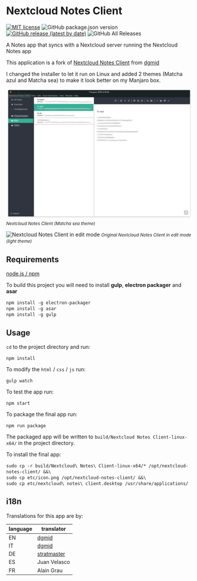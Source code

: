 # Nextcloud Notes Client
[![MIT license](http://img.shields.io/badge/license-MIT-brightgreen.svg)](http://opensource.org/licenses/MIT) ![GitHub package.json version](https://img.shields.io/github/package-json/v/dgmid/nextcloud-notes-mac-client) [![GitHub release (latest by date)](https://img.shields.io/github/v/release/dgmid/nextcloud-notes-mac-client?label=latest%20release&logo=github)](https://github.com/dgmid/nextcloud-notes-mac-client/releases/latest) ![GitHub All Releases](https://img.shields.io/github/downloads/dgmid/nextcloud-notes-mac-client/total)

A Notes app that syncs with a Nextcloud server running the Nextcloud Notes app

This application is a fork of [Nextcloud Notes Client](https://github.com/dgmid/nextcloud-notes-mac-client) from [dgmid](https://github.com/dgmid)

I changed the installer to let it run on Linux and added 2 themes (Matcha azul and Matcha sea) to make it look better on my Manjaro box.

![Nextcloud Notes Client with Matcha sea theme](https://github.com/raginggoblin/nextcloud-notes-linux-client/raw/master/etc/screenshots/screenshot-matcha-sea.png)
<small>*Nextcloud Notes Client (Matcha sea theme)*</small>

![Nextcloud Notes Client in edit mode](https://user-images.githubusercontent.com/1267580/78501864-1a4b6000-775e-11ea-8d7f-808181def3da.png)
<small>*Original Nextcloud Notes Client in edit mode (light theme)*</small>

## Requirements

[node.js / npm](https://www.npmjs.com/get-npm)

To build this project you will need to install **gulp**, **electron packager** and **asar**

```shell
npm install -g electron-packager
npm install -g asar
npm install -g gulp
```

## Usage

`cd` to the project directory and run:
```shell
npm install
```

To modify the `html` / `css` / `js` run:
```shell
gulp watch
```

To test the app run:
```shell
npm start
```

To package the final app run:
```shell
npm run package
```
The packaged app will be written to `build/Nextcloud Notes Client-linux-x64/` in the project directory.

To install the final app:
```
sudo cp -r build/Nextcloud\ Notes\ Client-linux-x64/* /opt/nextcloud-notes-client/ &&\
sudo cp etc/icon.png /opt/nextcloud-notes-client/ &&\
sudo cp etc/nextcloud\ notes\ client.desktop /usr/share/applications/
```


## i18n
Translations for this app are by:

| language | translator |
| --- | --- |
| EN | [dgmid](https://github.com/dgmid) |
| IT | [dgmid](https://github.com/dgmid) |
| DE | [stratmaster](https://github.com/stratmaster) |
| ES | Juan Velasco |
| FR | Alain Grau |
